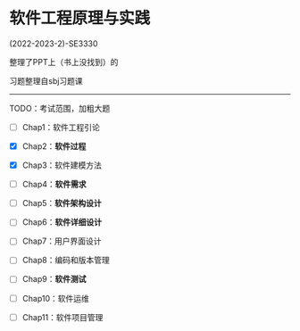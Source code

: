 # 软件工程原理与实践

(2022-2023-2)-SE3330

整理了PPT上（书上没找到）的

习题整理自sbj习题课

---

TODO：考试范围，加粗大题

- [ ] Chap1：软件工程引论
- [x] Chap2：**软件过程**
- [x] Chap3：软件建模方法
- [ ] Chap4：**软件需求**
- [ ] Chap5：**软件架构设计**
- [ ] Chap6：**软件详细设计**
- [ ] Chap7：用户界面设计
- [ ] Chap8：编码和版本管理
- [ ] Chap9：**软件测试**
- [ ] Chap10：软件运维
- [ ] Chap11：软件项目管理

